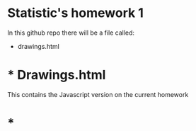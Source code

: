 # Statistic's homework 1
In this github repo there will be a file called:
- drawings.html

# * Drawings.html
This contains the Javascript version on the current homework

# * 